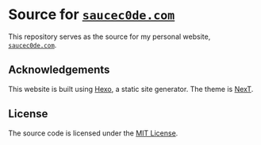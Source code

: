 # Source for [`saucec0de.com`](saucec0de.com)

This repository serves as the source for my personal website, [`saucec0de.com`](saucec0de.com).

## Acknowledgements

This website is built using [Hexo](https://hexo.io/), a static site generator. The theme is [NexT](https://github.com/theme-next/hexo-theme-next).

## License

The source code is licensed under the [MIT License](LICENSE).
